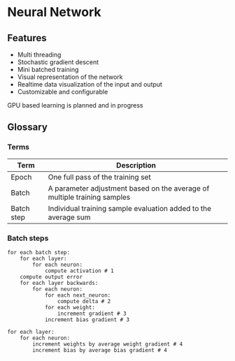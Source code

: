 # Neural Network
## Features
- Multi threading
- Stochastic gradient descent
- Mini batched training
- Visual representation of the network
- Realtime data visualization of the input and output
- Customizable and configurable

GPU based learning is planned and in progress


## Glossary
### Terms
| Term       | Description                                                              |
| ---------- | ------------------------------------------------------------------------ |
| Epoch      | One full pass of the training set                                        |
| Batch      | A parameter adjustment based on the average of multiple training samples |
| Batch step | Individual training sample evaluation added to the average sum           |

### Batch steps
```
for each batch step:
	for each layer:
		for each neuron:
			compute activation # 1
	compute output error
	for each layer backwards:
		for each neuron:
			for each next_neuron:
				compute delta # 2
			for each weight:
				increment gradient # 3
			increment bias gradient # 3

for each layer:
	for each neuron:
		increment weights by average weight gradient # 4
		increment bias by average bias gradient # 4
```
